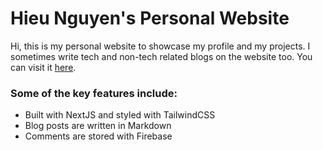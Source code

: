 # Hieu Nguyen's Personal Website

Hi, this is my personal website to showcase my profile and my projects. I sometimes write tech and non-tech related blogs on the website too. You can visit it [here](https://hieunguyen.vercel.app/).

### Some of the key features include:
- Built with NextJS and styled with TailwindCSS
- Blog posts are written in Markdown
- Comments are stored with Firebase
